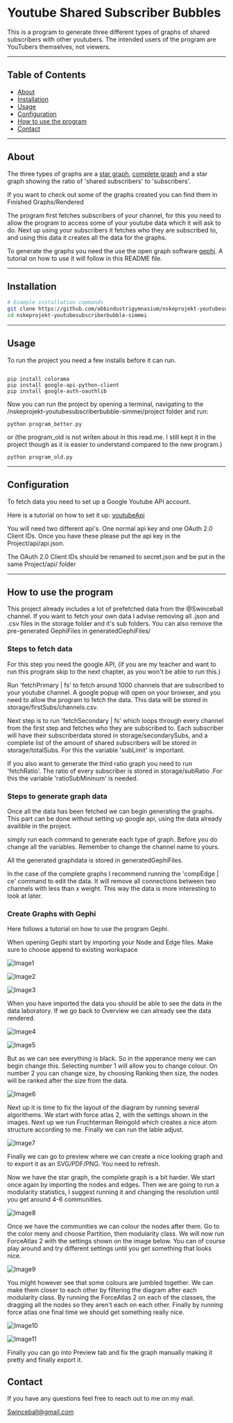 
# Youtube Shared Subscriber Bubbles

This is a program to generate three different types of graphs of shared subscribers with other youtubers. The intended users of the program are YouTubers themselves, not viewers. 

---

## Table of Contents

- [About](#about)
- [Installation](#installation)
- [Usage](#usage)
- [Configuration](#configuration)
- [How to use the program](#how-to-use-the-program)
- [Contact](#contact)

---

## About

The three types of graphs are a [star graph](https://en.wikipedia.org/wiki/Star_(graph_theory)), [complete graph](https://en.wikipedia.org/wiki/Complete_graph) and a star graph showing the ratio of 'shared subscribers' to 'subscribers'.

If you want to check out some of the graphs created you can find them in Finished Graphs/Rendered

The program first fetches subscribers of your channel, for this you need to allow the program to access some of your youtube data which it will ask to do. Next up using your subscribers it fetches who they are subscribed to, and using this data it creates all the data for the graphs.

To generate the graphs you need the use the open graph software [gephi](https://gephi.org/). A tutorial on how to use it will follow in this README file. 



---

## Installation

```bash
# Example installation commands
git clone https://github.com/abbindustrigymnasium/nskeprojekt-youtubesubscriberbubble-simmei.git
cd nskeprojekt-youtubesubscriberbubble-simmei
```

---

## Usage

To run the project you need a few installs before it can run.

```pip

pip install colorama
pip install google-api-python-client
pip install google-auth-oauthlib

```

Now you can run the project by opening a terminal, navigating to the /nskeprojekt-youtubesubscriberbubble-simmei/project folder and run:

```
python program_better.py
```
or (the program_old is not writen about in this read.me. I still kept it in the project though as it is easier to understand compared to the new program.)
```
python program_old.py
```

---

## Configuration

To fetch data you need to set up a Google Youtube API account.

Here is a tutorial on how to set it up: [youtubeApi](https://www.youtube.com/watch?v=TE66McLMMEw)

You will need two different api's. One normal api key and one OAuth 2.0 Client IDs. Once you have these please put the api key in the Project/api/api.json.

The OAuth 2.0 Client IDs should be renamed to secret.json and be put in the same Project/api/ folder

---

## How to use the program

This project already includes a lot of prefetched data from the @Swinceball channel. If you want to fetch your own data I advise removing all .json and .csv files in the storage folder and it's sub folders. You can also remove the pre-generated GephiFiles in generatedGephiFiles/

### Steps to fetch data

For this step you need the google API, (if you are my teacher and want to run this program skip to the next chapter, as you won't be able to run this.)

Run 'fetchPrimary | fs' to fetch around 1000 channels that are subscribed to your youtube channel. A google popup will open on your browser, and you need to allow the program to fetch the data. This data will be stored in storage/firstSubs/channels.csv. 

Next step is to run 'fetchSecondary | fs' which loops through every channel from the first step and fetches who they are subscribed to. Each subscriber will have their subscriberdata stored in storage/secondarySubs, and a complete list of the amount of shared subscribers will be stored in storage/totalSubs. For this the variable 'subLimit' is important.

If you also want to generate the third ratio graph you need to run 'fetchRatio'. The ratio of every subscriber is stored in storage/subRatio .For this the variable 'ratioSubMininum' is needed.

### Steps to generate graph data

Once all the data has been fetched we can begin generating the graphs. This part can be done without setting up google api, using the data already availible in the project. 

simply run each command to generate each type of graph. Before you do change all the variables. Remember to change the channel name to yours.

All the generated graphdata is stored in generatedGephiFiles.

In the case of the complete graphs I recommend running the 'compEdge | ce' command to edit the data. It will remove all connections between two channels with less than x weight. This way the data is more interesting to look at later. 

### Create Graphs with Gephi

Here follows a tutorial on how to use the program Gephi. 

When opening Gephi start by importing your Node and Edge files. Make sure to choose append to existing workspace

![Image1](ImagesReadMe/Image1.png)

![Image2](ImagesReadMe/Image2.png)

![Image3](ImagesReadMe/Image3.png)

When you have imported the data you should be able to see the data in the data laboratory. If we go back to Overview we can already see the data rendered.

![Image4](ImagesReadMe/Image4.png)

![Image5](ImagesReadMe/Image5.png)

But as we can see everything is black. So in the apperance meny we can begin change this. Selecting number 1 will allow you to change colour. On number 2 you can change size, by choosing Ranking then size, the nodes will be ranked after the size from the data. 

![Image6](ImagesReadMe/Image6.png)

Next up it is time to fix the layout of the diagram by running several algorithems. We start with force atlas 2, with the settings shown in the images. Next up we run Fruchterman Reingold which creates a nice atom structure according to me. Finally we can run the lable adjust.

![Image7](ImagesReadMe/Image7.png)

Finally we can go to preview where we can create a nice looking graph and to export it as an SVG/PDF/PNG. You need to refresh.

Now we have the star graph, the complete graph is a bit harder. We start once again by importing the nodes and edges. Then we are going to run a modularity statistics, I suggest running it and changing the resolution until you get around 4-6 communities.

![Image8](ImagesReadMe/Image8.png)

Once we have the communities we can colour the nodes after them. Go to the color meny and choose Partition, then modularity class. We will now run ForceAtlas 2 with the settings shown on the image below. You can of course play around and try different settings until you get something that looks nice. 

![Image9](ImagesReadMe/Image9.png)

You might however see that some colours are jumbled together. We can make them closer to each other by filtering the diagram after each modularity class. By running the ForceAtlas 2 on each of the classes, the dragging all the nodes so they aren't each on each other. Finally by running force atlas one final time we should get something really nice. 

![Image10](ImagesReadMe/Image10.png)

![Image11](ImagesReadMe/Image11.png)

Finally you can go into Preview tab and fix the graph manually making it pretty and finally export it. 

## Contact

If you have any questions feel free to reach out to me on my mail.

Swinceball@gmail.com

